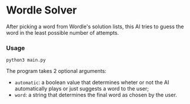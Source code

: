 # Wordle Solver

After picking a word from Wordle's solution lists, this AI tries to guess the word in the least possible number of attempts.

### Usage
```
python3 main.py
```
The program takes 2 optional arguments:
* `automatic`: a boolean value that determines wheter or not the AI automatically plays or just suggests a word to the user;<br/>
* `word`: a string that determines the final word as chosen by the user.

